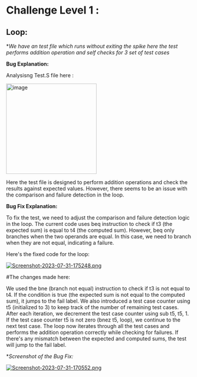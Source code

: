 # Challenge Level 1 :

## Loop:

**We have an test file which runs without exiting the spike here the test performs addition operation and self checks for 3 set of test cases*

**Bug Explanation:**

Analysisng Test.S file here :

<img width="245" alt="image" src="https://github.com/vyomasystems-lab/riscv-ctb-challenge-ManishPatla/assets/109287423/1857aeaa-42b2-4a10-8f45-cae55dae9f5b">


Here the test file is designed to perform addition operations and check the results against expected values. However, there seems to be an issue with the comparison and failure detection in the loop.


**Bug Fix Explanation:**

To fix the test, we need to adjust the comparison and failure detection logic in the loop. The current code uses beq instruction to check if t3 (the expected sum) is equal to t4 (the computed sum). However, beq only branches when the two operands are equal. In this case, we need to branch when they are not equal, indicating a failure.

Here's the fixed code for the loop:

[![Screenshot-2023-07-31-175248.png](https://i.postimg.cc/dQhr8Q84/Screenshot-2023-07-31-175248.png)](https://postimg.cc/fkhVsNq9)

#The changes made here:

We used the bne (branch not equal) instruction to check if t3 is not equal to t4.
If the condition is true (the expected sum is not equal to the computed sum), it jumps to the fail label.
We also introduced a test case counter using t5 (initialized to 3) to keep track of the number of remaining test cases.
After each iteration, we decrement the test case counter using sub t5, t5, 1.
If the test case counter t5 is not zero (bnez t5, loop), we continue to the next test case.
The loop now iterates through all the test cases and performs the addition operation correctly while checking for failures. If there's any mismatch between the expected and computed sums, the test will jump to the fail label.

**Screenshot of the Bug Fix:*

[![Screenshot-2023-07-31-170552.png](https://i.postimg.cc/ZKRJwBWG/Screenshot-2023-07-31-170552.png)](https://postimg.cc/Jtfwnhcx)

